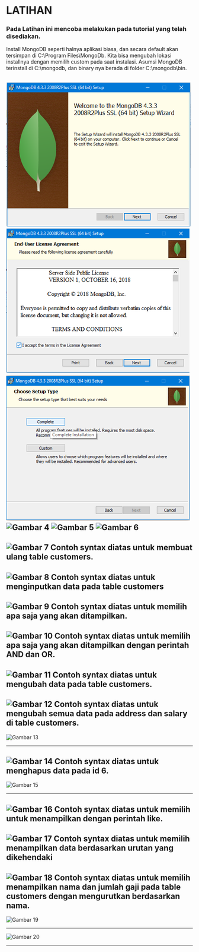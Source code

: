 # LATIHAN

### Pada Latihan ini mencoba melakukan pada tutorial yang telah disediakan.


Install MongoDB seperti halnya aplikasi biasa, dan secara default akan tersimpan di C:\Program Files\MongoDb. Kita bisa mengubah lokasi installnya dengan memilih custom pada saat instalasi. Asumsi MongoDB terinstall di C:\mongodb, dan binary nya berada di folder C:\mongodb\bin.

![Gambar 1](L1.png) ![Gambar 2](L2.png) ![Gambar 3](L3.png) ![Gambar 4](L24.jpg) ![Gambar 5](L25.jpg) ![Gambar 6](L26.jpg)
---

![Gambar 7](L27.jpg)
Contoh syntax diatas untuk membuat ulang table customers.
---
![Gambar 8](L28.jpg)
Contoh syntax diatas untuk menginputkan data pada table customers
---
![Gambar 9](L29.jpg)
Contoh syntax diatas untuk memilih apa saja yang akan ditampilkan.
---
![Gambar 10](L210.jpg)
Contoh syntax diatas untuk memilih apa saja yang akan ditampilkan dengan perintah AND dan OR.
---
![Gambar 11](L211.jpg)
Contoh syntax diatas untuk mengubah data pada table customers.
---
![Gambar 12](L212.jpg)
Contoh syntax diatas untuk mengubah semua data pada address dan salary di table customers.
---
![Gambar 13](L213.jpg)

---
![Gambar 14](L214.jpg)
Contoh syntax diatas untuk menghapus data pada id 6.
---
![Gambar 15](L215.jpg)

---
![Gambar 16](L216.jpg)
Contoh syntax diatas untuk memilih untuk menampilkan dengan perintah like.
---
![Gambar 17](L217.jpg)
Contoh syntax diatas untuk memilih menampilkan data berdasarkan urutan yang dikehendaki
---
![Gambar 18](L218.jpg)
Contoh syntax diatas untuk memilih menampilkan nama dan jumlah gaji pada table customers dengan mengurutkan berdasarkan nama.
---
![Gambar 19](L219.jpg)

---
![Gambar 20](L220.jpg)

---